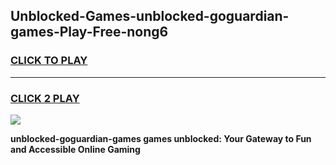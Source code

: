 
## Unblocked-Games-unblocked-goguardian-games-Play-Free-nong6
<h3>
<a href="https://premium76.site?title=unblocked-goguardian-games&ref=18A">CLICK TO PLAY</a></h3>
<hr>

<h3>
<a href="https://premium76.site?title=unblocked-goguardian-games&ref=18A">CLICK 2 PLAY</a>
  
</h3>

<a href="https://premium76.site?title=unblocked-goguardian-games&ref=18A"><img src="https://clearcache.store/games.png"></a>


**unblocked-goguardian-games games unblocked: Your Gateway to Fun and Accessible Online Gaming**
